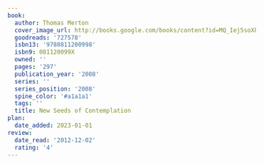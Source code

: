 ```yaml
---
book:
  author: Thomas Merton
  cover_image_url: http://books.google.com/books/content?id=MQ_Iej5soXkC&printsec=frontcover&img=1&zoom=1&edge=curl&source=gbs_api
  goodreads: '727578'
  isbn13: '9780811200998'
  isbn9: 081120099X
  owned: ''
  pages: '297'
  publication_year: '2008'
  series: ''
  series_position: '2008'
  spine_color: '#a1a1a1'
  tags: ''
  title: New Seeds of Contemplation
plan:
  date_added: 2023-01-01
review:
  date_read: '2012-12-02'
  rating: '4'
---
```

